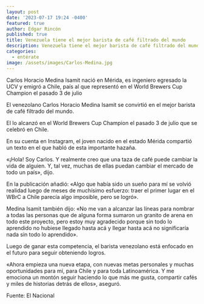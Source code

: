 ```yaml
---
layout: post
date: '2023-07-17 19:24 -0400'
featured: true
author: Edgar Rincón
published: true
title: Venezuela tiene el mejor barista de café filtrado del mundo
description: Venezuela tiene el mejor barista de café filtrado del mundo
categories:
  - entérate
image: /assets/images/Carlos-Medina.jpg
---
```


Carlos Horacio Medina Isamit nació en Mérida, es ingeniero egresado la UCV y emigró a Chile, país al que representó en el World Brewers Cup Champion el pasado 3 de julio

El venezolano Carlos Horacio Medina Isamit se convirtió en el mejor barista de café filtrado del mundo.

El lo alcanzó en el World Brewers Cup Champion el pasado 3 de julio que se celebró en Chile.

En su cuenta en Instagram, el joven nacido en el estado Mérida compartió un texto en el que habló de esta importante hazaña.

«¡Hola! Soy Carlos. Y realmente creo que una taza de café puede cambiar la vida de alguien. Y, tal vez, muchas de ellas puedan cambiar el mercado de todo un país», dijo.

En la publicación añadió: «Algo que había sido un sueño para mí se volvió realidad luego de meses de muchísimo esfuerzo: traer el primer lugar en el WBrC a Chile parecía algo imposible, pero se logró».

Medina Isamit también dijo: «No me van a alcanzar las líneas para nombrar a todas las personas que de alguna forma sumaron un granito de arena en todo este proyecto, pero estoy muy agradecido porque sin todo lo aprendido no hubiese llegado hasta acá y llegar hasta acá no significaría nada sin todo lo aprendido».

Luego de ganar esta competencia, el barista venezolano está enfocado en el futuro para seguir obteniendo logros.

«Ahora empieza una nueva etapa, con nuevas metas personales y muchas oportunidades para mí, para Chile y para toda Latinoamérica. Y me emociona un montón seguir haciendo lo que más me gusta, compartir cafés y miles de historias detrás de ellos», aseguró.

Fuente: El Nacional
